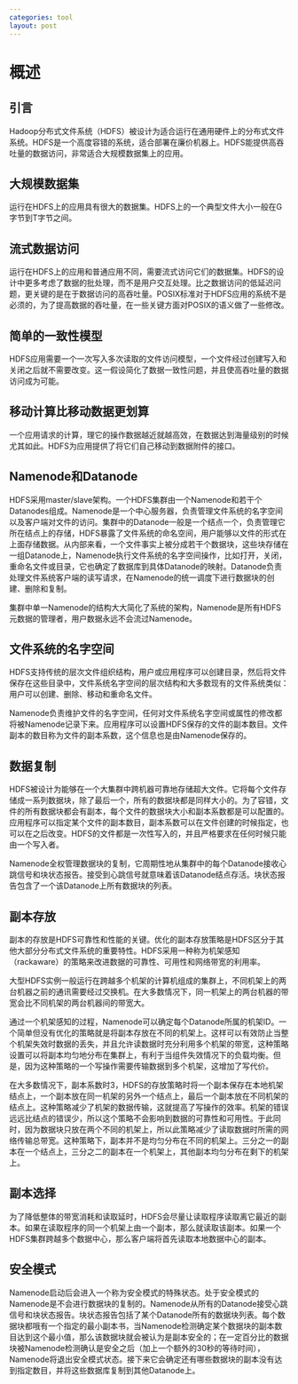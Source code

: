```yaml
---
categories: tool
layout: post
---
```


# 概述

## 引言

Hadoop分布式文件系统（HDFS）被设计为适合运行在通用硬件上的分布式文件系统。HDFS是一个高度容错的系统，适合部署在廉价机器上。HDFS能提供高吞吐量的数据访问，非常适合大规模数据集上的应用。

## 大规模数据集

运行在HDFS上的应用具有很大的数据集。HDFS上的一个典型文件大小一般在G字节到T字节之间。

## 流式数据访问

运行在HDFS上的应用和普通应用不同，需要流式访问它们的数据集。HDFS的设计中更多考虑了数据的批处理，而不是用户交互处理。比之数据访问的低延迟问题，更关键的是在于数据访问的高吞吐量。POSIX标准对于HDFS应用的系统不是必须的，为了提高数据的吞吐量，在一些关键方面对POSIX的语义做了一些修改。

## 简单的一致性模型

HDFS应用需要一个一次写入多次读取的文件访问模型，一个文件经过创建写入和关闭之后就不需要改变。这一假设简化了数据一致性问题，并且使高吞吐量的数据访问成为可能。

## 移动计算比移动数据更划算

一个应用请求的计算，理它的操作数据越近就越高效，在数据达到海量级别的时候尤其如此。HDFS为应用提供了将它们自己移动到数据附件的接口。

## Namenode和Datanode

HDFS采用master/slave架构。一个HDFS集群由一个Namenode和若干个Datanodes组成。Namenode是一个中心服务器，负责管理文件系统的名字空间以及客户端对文件的访问。集群中的Datanode一般是一个结点一个，负责管理它所在结点上的存储，HDFS暴露了文件系统的命名空间，用户能够以文件的形式在上面存储数据。从内部来看，一个文件事实上被分成若干个数据块，这些块存储在一组Datanode上，Namenode执行文件系统的名字空间操作，比如打开，关闭，重命名文件或目录，它也确定了数据库到具体Datanode的映射。Datanode负责处理文件系统客户端的读写请求，在Namenode的统一调度下进行数据块的创建、删除和复制。

集群中单一Namenode的结构大大简化了系统的架构，Namenode是所有HDFS元数据的管理者，用户数据永远不会流过Namenode。

## 文件系统的名字空间

HDFS支持传统的层次文件组织结构，用户或应用程序可以创建目录，然后将文件保存在这些目录中，文件系统名字空间的层次结构和大多数现有的文件系统类似：用户可以创建、删除、移动和重命名文件。

Namenode负责维护文件的名字空间，任何对文件系统名字空间或属性的修改都将被Namenode记录下来。应用程序可以设置HDFS保存的文件的副本数目。文件副本的数目称为文件的副本系数，这个信息也是由Namenode保存的。

## 数据复制

HDFS被设计为能够在一个大集群中跨机器可靠地存储超大文件。它将每个文件存储成一系列数据块，除了最后一个，所有的数据块都是同样大小的。为了容错，文件的所有数据块都会有副本，每个文件的数据块大小和副本系数都是可以配置的。应用程序可以指定某个文件的副本数目，副本系数可以在文件创建的时候指定，也可以在之后改变。HDFS的文件都是一次性写入的，并且严格要求在任何时候只能由一个写入者。

Namenode全权管理数据块的复制，它周期性地从集群中的每个Datanode接收心跳信号和块状态报告。接受到心跳信号就意味着该Datanode结点存活。块状态报告包含了一个该Datanode上所有数据块的列表。

## 副本存放

副本的存放是HDFS可靠性和性能的关键。优化的副本存放策略是HDFS区分于其他大部分分布式文件系统的重要特性。HDFS采用一种称为机架感知（rackaware）的策略来改进数据的可靠性、可用性和网络带宽的利用率。

大型HDFS实例一般运行在跨越多个机架的计算机组成的集群上，不同机架上的两台机器之前的通讯需要经过交换机。在大多数情况下，同一机架上的两台机器的带宽会比不同机架的两台机器间的带宽大。

通过一个机架感知的过程，Namenode可以确定每个Datanode所属的机架ID。一个简单但没有优化的策略就是将副本存放在不同的机架上。这样可以有效防止当整个机架失效时数据的丢失，并且允许读数据时充分利用多个机架的带宽，这种策略设置可以将副本均匀地分布在集群上，有利于当组件失效情况下的负载均衡。但是，因为这种策略的一个写操作需要传输数据到多个机架，这增加了写代价。

在大多数情况下，副本系数时3，HDFS的存放策略时将一个副本保存在本地机架结点上，一个副本放在同一机架的另外一个结点上，最后一个副本放在不同机架的结点上。这种策略减少了机架的数据传输，这就提高了写操作的效率。机架的错误远远比结点的错误少，所以这个策略不会影响到数据的可靠性和可用性。于此同时，因为数据块只放在两个不同的机架上，所以此策略减少了读取数据时所需的网络传输总带宽。这种策略下，副本并不是均匀分布在不同的机架上。三分之一的副本在一个结点上，三分之二的副本在一个机架上，其他副本均匀分布在剩下的机架上。

## 副本选择

为了降低整体的带宽消耗和读取延时，HDFS会尽量让读取程序读取离它最近的副本。如果在读取程序的同一个机架上由一个副本，那么就读取该副本。如果一个HDFS集群跨越多个数据中心，那么客户端将首先读取本地数据中心的副本。

## 安全模式

Namenode启动后会进入一个称为安全模式的特殊状态。处于安全模式的Namenode是不会进行数据块的复制的。Namenode从所有的Datanode接受心跳信号和块状态报告。块状态报告包括了某个Datanode所有的数据块列表。每个数据块都哦有一个指定的最小副本书，当Namenode检测确定某个数据块的副本数目达到这个最小值，那么该数据块就会被认为是副本安全的；在一定百分比的数据块被Namenode检测确认是安全之后（加上一个额外的30秒的等待时间），Namenode将退出安全模式状态。接下来它会确定还有哪些数据块的副本没有达到指定数目，并将这些数据库复制到其他Datanode上。